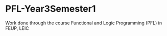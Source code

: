 # PFL-Year3Semester1
Work done through the course Functional and Logic Programming (PFL) in FEUP, LEIC
